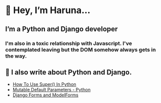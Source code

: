 # 👋 Hey, I’m Haruna...
## I’m a Python and Django developer
### I'm also in a toxic relationship with Javascript. I've contemplated leaving but the DOM somehow always gets in the way.



## 📩 I also write about Python and Django.
<!-- BLOG-POST-LIST:START -->
- [How To Use Super&lpar;&rpar; In Python](https://harunacodes.com/how-to-use-super-in-python)
- [Mutable Default Parameters - Python](https://harunacodes.com/mutable-default-parameters-python)
- [Django Forms and ModelForms](https://harunacodes.com/django-forms-and-modelforms)
<!-- BLOG-POST-LIST:END -->

<!---
Rone10/Rone10 is a ✨ special ✨ repository because its `README.md` (this file) appears on your GitHub profile.
You can click the Preview link to take a look at your changes.
--->
